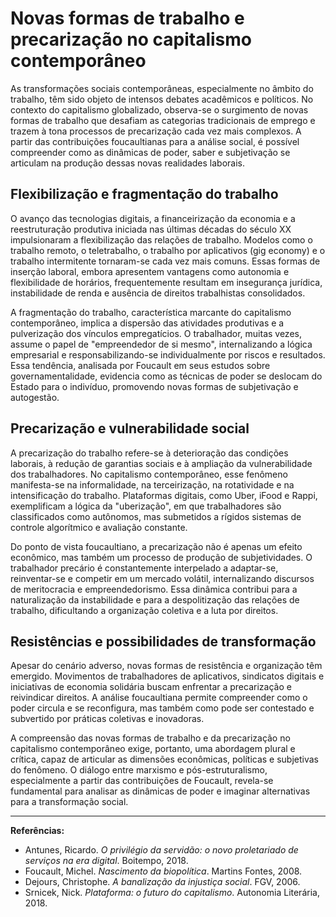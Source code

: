 
# Novas formas de trabalho e precarização no capitalismo contemporâneo

As transformações sociais contemporâneas, especialmente no âmbito do trabalho, têm sido objeto de intensos debates acadêmicos e políticos. No contexto do capitalismo globalizado, observa-se o surgimento de novas formas de trabalho que desafiam as categorias tradicionais de emprego e trazem à tona processos de precarização cada vez mais complexos. A partir das contribuições foucaultianas para a análise social, é possível compreender como as dinâmicas de poder, saber e subjetivação se articulam na produção dessas novas realidades laborais.

## Flexibilização e fragmentação do trabalho

O avanço das tecnologias digitais, a financeirização da economia e a reestruturação produtiva iniciada nas últimas décadas do século XX impulsionaram a flexibilização das relações de trabalho. Modelos como o trabalho remoto, o teletrabalho, o trabalho por aplicativos (gig economy) e o trabalho intermitente tornaram-se cada vez mais comuns. Essas formas de inserção laboral, embora apresentem vantagens como autonomia e flexibilidade de horários, frequentemente resultam em insegurança jurídica, instabilidade de renda e ausência de direitos trabalhistas consolidados.

A fragmentação do trabalho, característica marcante do capitalismo contemporâneo, implica a dispersão das atividades produtivas e a pulverização dos vínculos empregatícios. O trabalhador, muitas vezes, assume o papel de "empreendedor de si mesmo", internalizando a lógica empresarial e responsabilizando-se individualmente por riscos e resultados. Essa tendência, analisada por Foucault em seus estudos sobre governamentalidade, evidencia como as técnicas de poder se deslocam do Estado para o indivíduo, promovendo novas formas de subjetivação e autogestão.

## Precarização e vulnerabilidade social

A precarização do trabalho refere-se à deterioração das condições laborais, à redução de garantias sociais e à ampliação da vulnerabilidade dos trabalhadores. No capitalismo contemporâneo, esse fenômeno manifesta-se na informalidade, na terceirização, na rotatividade e na intensificação do trabalho. Plataformas digitais, como Uber, iFood e Rappi, exemplificam a lógica da "uberização", em que trabalhadores são classificados como autônomos, mas submetidos a rígidos sistemas de controle algorítmico e avaliação constante.

Do ponto de vista foucaultiano, a precarização não é apenas um efeito econômico, mas também um processo de produção de subjetividades. O trabalhador precário é constantemente interpelado a adaptar-se, reinventar-se e competir em um mercado volátil, internalizando discursos de meritocracia e empreendedorismo. Essa dinâmica contribui para a naturalização da instabilidade e para a despolitização das relações de trabalho, dificultando a organização coletiva e a luta por direitos.

## Resistências e possibilidades de transformação

Apesar do cenário adverso, novas formas de resistência e organização têm emergido. Movimentos de trabalhadores de aplicativos, sindicatos digitais e iniciativas de economia solidária buscam enfrentar a precarização e reivindicar direitos. A análise foucaultiana permite compreender como o poder circula e se reconfigura, mas também como pode ser contestado e subvertido por práticas coletivas e inovadoras.

A compreensão das novas formas de trabalho e da precarização no capitalismo contemporâneo exige, portanto, uma abordagem plural e crítica, capaz de articular as dimensões econômicas, políticas e subjetivas do fenômeno. O diálogo entre marxismo e pós-estruturalismo, especialmente a partir das contribuições de Foucault, revela-se fundamental para analisar as dinâmicas de poder e imaginar alternativas para a transformação social.

---

**Referências:**

- Antunes, Ricardo. *O privilégio da servidão: o novo proletariado de serviços na era digital*. Boitempo, 2018.
- Foucault, Michel. *Nascimento da biopolítica*. Martins Fontes, 2008.
- Dejours, Christophe. *A banalização da injustiça social*. FGV, 2006.
- Srnicek, Nick. *Plataforma: o futuro do capitalismo*. Autonomia Literária, 2018.
```

